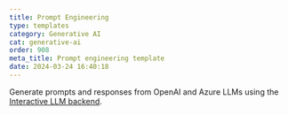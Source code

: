 ```yaml
---
title: Prompt Engineering
type: templates
category: Generative AI
cat: generative-ai
order: 908
meta_title: Prompt engineering template
date: 2024-03-24 16:40:18
---
```


Generate prompts and responses from OpenAI and Azure LLMs using the [Interactive LLM backend](https://github.com/HumanSignal/label-studio-ml-backend/tree/master/label_studio_ml/examples/llm_interactive). 